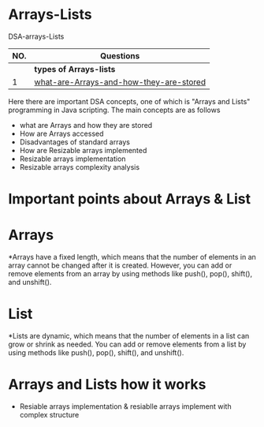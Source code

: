 # Arrays-Lists
DSA-arrays-Lists 

| NO.|   Questions                                                                                                                                                              |
| ---| ------------------------------------------------------------------------------------------------------------------------------------------------------------------------------------------------------------------------------------------------------|
|    | **types of Arrays-lists**                                                                                                                                                |
| 1  | [what-are-Arrays-and-how-they-are-stored](#)                                                                                                                             |
Here there are important DSA concepts, one of which is "Arrays and Lists" programming in Java scripting. The main concepts are as follows
<ul>
  
<li>what are Arrays and how they are stored <br>
<li>How are Arrays accessed <br>
<li>Disadvantages of standard arrays <br>
<li>How are Resizable arrays implemented <br>
<li>Resizable arrays implementation <br>
<li>Resizable arrays complexity analysis <br>

</ul>

# Important points about Arrays & List

# Arrays
*Arrays have a fixed length, which means that the number of elements in an array cannot be changed after it is created. However, you can add or remove elements from an array by using methods like push(), pop(), shift(), and unshift().

# List
*Lists are dynamic, which means that the number of elements in a list can grow or shrink as needed. You can add or remove elements from a list by using methods like push(), pop(), shift(), and unshift().

# Arrays and Lists how it works 
* Resiable arrays implementation & resiablle arrays implement with complex structure

